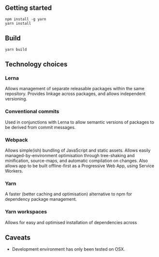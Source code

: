 ## Getting started

```
npm install -g yarn
yarn install
```

## Build

```
yarn build
```

## Technology choices

### Lerna

Allows management of separate releasable packages within the same repository. Provides linkage across packages, and
allows independent versioning.

### Conventional commits

Used in conjunctions with Lerna to allow semantic versions of packages to be derived from commit messages.

### Webpack

Allows simple(ish) bundling of JavaScript and static assets. Allows easily managed-by-environment optimisation through
tree-shaking and minification, source-maps, and automatic compilation on changes. Also allows app to be built
offline-first as a Progressive Web App, using Service Workers.

### Yarn

A faster (better caching and optimisation) alternative to npm for dependency package management.

### Yarn workspaces

Allows for easy and optimised installation of dependencies across

## Caveats

- Development environment has only been tested on OSX.